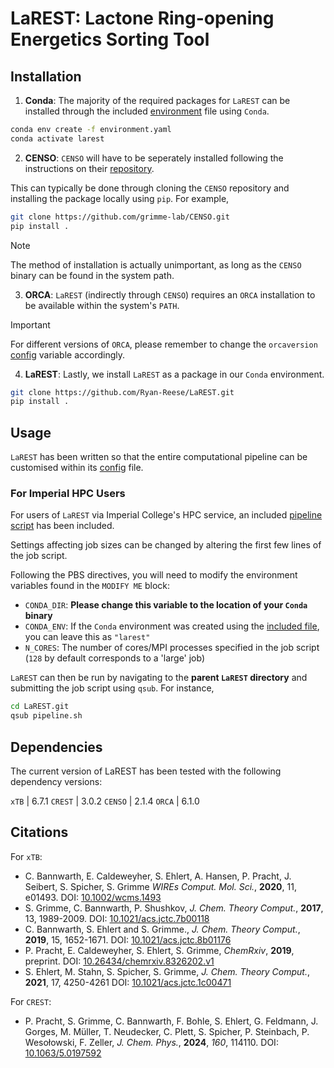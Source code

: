 # LaREST: Lactone Ring-opening Energetics Sorting Tool

## Installation

1. **Conda**: The majority of the required packages for `LaREST` can be installed through the included [environment](./environment.yaml) file using `Conda`.

```bash
conda env create -f environment.yaml
conda activate larest
```

2. **CENSO**: `CENSO` will have to be seperately installed following the instructions on their [repository](https://github.com/grimme-lab/CENSO).

This can typically be done through cloning the `CENSO` repository and installing the package locally using `pip`. For example,

```bash
git clone https://github.com/grimme-lab/CENSO.git
pip install .
```

> [!NOTE]
> The method of installation is actually unimportant, as long as the `CENSO` binary can be found in the system path.

3. **ORCA**: `LaREST` (indirectly through `CENSO`) requires an `ORCA` installation to be available within the system's `PATH`.

> [!IMPORTANT]
> For different versions of `ORCA`, please remember to change the `orcaversion` [config](./config/config.toml) variable accordingly.

4. **LaREST**: Lastly, we install `LaREST` as a package in our `Conda` environment.

```bash
git clone https://github.com/Ryan-Reese/LaREST.git
pip install .
```

## Usage

`LaREST` has been written so that the entire computational pipeline can be customised within its [config](./config/config.toml) file.

### For Imperial HPC Users

For users of `LaREST` via Imperial College's HPC service, an included [pipeline script](./pipeline.sh) has been included.

Settings affecting job sizes can be changed by altering the first few lines of the job script.

Following the PBS directives, you will need to modify the environment variables found in the `MODIFY ME` block:
- `CONDA_DIR`: **Please change this variable to the location of your `Conda` binary**
- `CONDA_ENV`: If the `Conda` environment was created using the [included file](./environment.yaml), you can leave this as `"larest"`
- `N_CORES`: The number of cores/MPI processes specified in the job script (`128` by default corresponds to a 'large' job)

`LaREST` can then be run by navigating to the **parent `LaREST` directory** and submitting the job script using `qsub`. For instance,

```bash
cd LaREST.git
qsub pipeline.sh
```

## Dependencies

The current version of LaREST has been tested with the following dependency versions:

`xTB` | 6.7.1 
`CREST` | 3.0.2 
`CENSO` | 2.1.4
`ORCA` | 6.1.0

## Citations

For `xTB`:
- C. Bannwarth, E. Caldeweyher, S. Ehlert, A. Hansen, P. Pracht, J. Seibert, S. Spicher, S. Grimme
  *WIREs Comput. Mol. Sci.*, **2020**, 11, e01493.
  DOI: [10.1002/wcms.1493](https://doi.org/10.1002/wcms.1493)
- S. Grimme, C. Bannwarth, P. Shushkov,
  *J. Chem. Theory Comput.*, **2017**, 13, 1989-2009.
  DOI: [10.1021/acs.jctc.7b00118](https://dx.doi.org/10.1021/acs.jctc.7b00118)
- C. Bannwarth, S. Ehlert and S. Grimme.,
  *J. Chem. Theory Comput.*, **2019**, 15, 1652-1671.
  DOI: [10.1021/acs.jctc.8b01176](https://dx.doi.org/10.1021/acs.jctc.8b01176)
- P. Pracht, E. Caldeweyher, S. Ehlert, S. Grimme,
  *ChemRxiv*, **2019**, preprint.
  DOI: [10.26434/chemrxiv.8326202.v1](https://dx.doi.org/10.26434/chemrxiv.8326202.v1)
- S. Ehlert, M. Stahn, S. Spicher, S. Grimme,
  *J. Chem. Theory Comput.*, **2021**, 17, 4250-4261
  DOI: [10.1021/acs.jctc.1c00471](https://doi.org/10.1021/acs.jctc.1c00471)

For `CREST`:
 - P. Pracht, S. Grimme, C. Bannwarth, F. Bohle, S. Ehlert, G. Feldmann, J. Gorges, M. Müller, T. Neudecker, C. Plett, S. Spicher, P. Steinbach, P. Wesołowski, F. Zeller,
   *J. Chem. Phys.*, **2024**, *160*, 114110.
   DOI: [10.1063/5.0197592](https://doi.org/10.1063/5.0197592)
